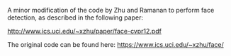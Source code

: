 A minor modification of the code by Zhu and Ramanan to perform face detection,
as described in the following paper:

http://www.ics.uci.edu/~xzhu/paper/face-cvpr12.pdf

The original code can be found here:
https://www.ics.uci.edu/~xzhu/face/

